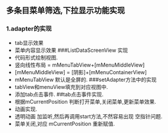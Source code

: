 ## 多条目菜单筛选,下拉显示功能实现
### 1.adapter的实现
- tab显示效果
- 菜单内容显示效果
###ListDataScreenView 实现
- 代码形式绘制视图.
- 竖向线性布局 = mMenuTabView+[mMenuMiddleView]
- [mMenuMiddleView] = [阴影]+[mMenuContainerView]
- mMenuTabView 默认是全屏的.
###setAdapter方法中的实现
- tabView和menuView填充到对应视图中.
- 添加tab点击事件.
##tab点击事件实现.
- 根据mCurrentPosition 判断打开菜单,关闭菜单,更新菜单效果.
- 动画实现.
- 透明动画 加监听,然后再调用start方法,不然容易出现 空指针问题.
- 菜单关闭,对应 mCurrentPosition 重新赋值.